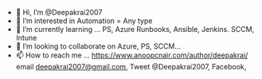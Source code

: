 - 👋 Hi, I’m @Deepakrai2007
- 👀 I’m interested in Automation = Any type
- 🌱 I’m currently learning ... PS, Azure Runbooks, Ansible, Jenkins. SCCM, Intune
- 💞️ I’m looking to collaborate on Azure, PS, SCCM... 
- 📫 How to reach me ... https://www.anoopcnair.com/author/deepakrai/ 
email deepakrai2007@gmail.com, Tweet @Deepakrai2007, Facebook, 

<!---
Deepakrai2007/Deepakrai2007 is a ✨ special ✨ repository because its `README.md` (this file) appears on your GitHub profile.
You can click the Preview link to take a look at your changes.
--->

